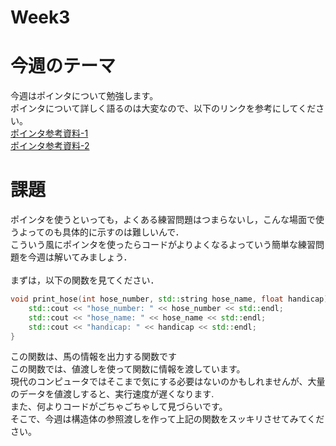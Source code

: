 # Week3
# 今週のテーマ
今週はポインタについて勉強します。<br>
ポインタについて詳しく語るのは大変なので、以下のリンクを参考にしてください。<br>
[ポインタ参考資料-1](https://bi.biopapyrus.jp/cpp/syntax/pointer.html)<br>
[ポインタ参考資料-2](https://qiita.com/yokoto/items/5672ff20b63815728d90)<br>
# 課題
ポインタを使うといっても，よくある練習問題はつまらないし，こんな場面で使うよってのも具体的に示すのは難しいんで．<br>
こういう風にポインタを使ったらコードがよりよくなるよっていう簡単な練習問題を今週は解いてみましょう．<br>
<br>
まずは，以下の関数を見てください．<br>
~~~cpp
void print_hose(int hose_number, std::string hose_name, float handicap){
    std::cout << "hose_number: " << hose_number << std::endl;
    std::cout << "hose_name: " << hose_name << std::endl;
    std::cout << "handicap: " << handicap << std::endl;
}
~~~
この関数は、馬の情報を出力する関数です<br>
この関数では、値渡しを使って関数に情報を渡しています。<br>
現代のコンピュータではそこまで気にする必要はないのかもしれませんが、大量のデータを値渡しすると、実行速度が遅くなります.<br>
また、何よりコードがごちゃごちゃして見づらいです。<br>
そこで、今週は構造体の参照渡しを作って上記の関数をスッキリさせてみてください。

